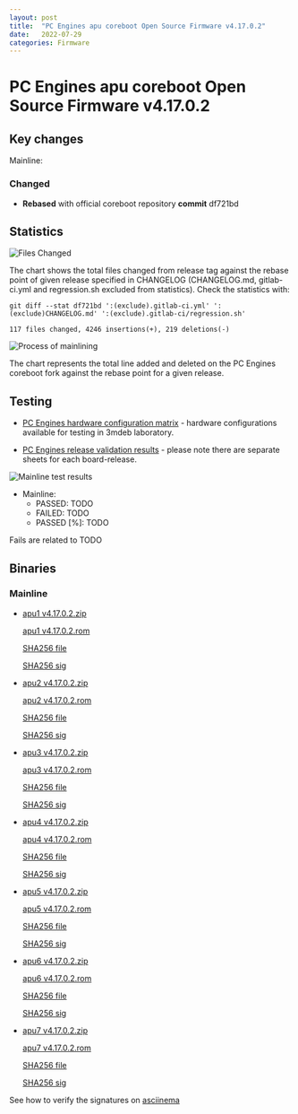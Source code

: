 ```yaml
---
layout: post
title:  "PC Engines apu coreboot Open Source Firmware v4.17.0.2"
date:   2022-07-29
categories: Firmware
---
```

# PC Engines apu coreboot Open Source Firmware v4.17.0.2

## Key changes

Mainline:

### Changed

- **Rebased** with official coreboot repository **commit** df721bd

## Statistics


![Files Changed]( LINK-HERE )

The chart shows the total files changed from release tag against the rebase
point of given release specified in CHANGELOG (CHANGELOG.md, gitlab-ci.yml
and regression.sh excluded from statistics). Check the statistics with:

```
git diff --stat df721bd ':(exclude).gitlab-ci.yml' ':(exclude)CHANGELOG.md' ':(exclude).gitlab-ci/regression.sh'
```

`117 files changed, 4246 insertions(+), 219 deletions(-)`

![Process of mainlining]( LINK-HERE )

The chart represents the total line added and deleted on the PC Engines
coreboot fork against the rebase point for a given release.

## Testing

* [PC Engines hardware configuration matrix]( LINK-HERE ) -
  hardware configurations available for testing in 3mdeb laboratory.

* [PC Engines release validation results]( LINK-HERE ) -
  please note there are separate sheets for each board-release.

![Mainline test results]( LINK-HERE )

* Mainline:
  * PASSED: TODO
  * FAILED: TODO
  * PASSED [%]: TODO

Fails are related to
TODO

## Binaries

### Mainline

* [apu1 v4.17.0.2.zip](https://3mdeb.com/open-source-firmware/pcengines/apu1/apu1_v4.17.0.2.zip)

  [apu1 v4.17.0.2.rom](https://3mdeb.com/open-source-firmware/pcengines/apu1/apu1_v4.17.0.2.rom)

  [SHA256 file](https://3mdeb.com/open-source-firmware/pcengines/apu1/apu1_v4.17.0.2.SHA256)

  [SHA256 sig](https://3mdeb.com/open-source-firmware/pcengines/apu1/apu1_v4.17.0.2.SHA256.sig)

* [apu2 v4.17.0.2.zip](https://3mdeb.com/open-source-firmware/pcengines/apu2/apu2_v4.17.0.2.zip)

  [apu2 v4.17.0.2.rom](https://3mdeb.com/open-source-firmware/pcengines/apu2/apu2_v4.17.0.2.rom)

  [SHA256 file](https://3mdeb.com/open-source-firmware/pcengines/apu2/apu2_v4.17.0.2.SHA256)

  [SHA256 sig](https://3mdeb.com/open-source-firmware/pcengines/apu2/apu2_v4.17.0.2.SHA256.sig)

* [apu3 v4.17.0.2.zip](https://3mdeb.com/open-source-firmware/pcengines/apu3/apu3_v4.17.0.2.zip)

  [apu3 v4.17.0.2.rom](https://3mdeb.com/open-source-firmware/pcengines/apu3/apu3_v4.17.0.2.rom)

  [SHA256 file](https://3mdeb.com/open-source-firmware/pcengines/apu3/apu3_v4.17.0.2.SHA256)

  [SHA256 sig](https://3mdeb.com/open-source-firmware/pcengines/apu3/apu3_v4.17.0.2.SHA256.sig)

* [apu4 v4.17.0.2.zip](https://3mdeb.com/open-source-firmware/pcengines/apu4/apu4_v4.17.0.2.zip)

  [apu4 v4.17.0.2.rom](https://3mdeb.com/open-source-firmware/pcengines/apu4/apu4_v4.17.0.2.rom)

  [SHA256 file](https://3mdeb.com/open-source-firmware/pcengines/apu4/apu4_v4.17.0.2.SHA256)

  [SHA256 sig](https://3mdeb.com/open-source-firmware/pcengines/apu4/apu4_v4.17.0.2.SHA256.sig)

* [apu5 v4.17.0.2.zip](https://3mdeb.com/open-source-firmware/pcengines/apu5/apu5_v4.17.0.2.zip)

  [apu5 v4.17.0.2.rom](https://3mdeb.com/open-source-firmware/pcengines/apu5/apu5_v4.17.0.2.rom)

  [SHA256 file](https://3mdeb.com/open-source-firmware/pcengines/apu5/apu5_v4.17.0.2.SHA256)

  [SHA256 sig](https://3mdeb.com/open-source-firmware/pcengines/apu5/apu5_v4.17.0.2.SHA256.sig)

* [apu6 v4.17.0.2.zip](https://3mdeb.com/open-source-firmware/pcengines/apu6/apu6_v4.17.0.2.zip)

  [apu6 v4.17.0.2.rom](https://3mdeb.com/open-source-firmware/pcengines/apu6/apu6_v4.17.0.2.rom)

  [SHA256 file](https://3mdeb.com/open-source-firmware/pcengines/apu6/apu6_v4.17.0.2.SHA256)

  [SHA256 sig](https://3mdeb.com/open-source-firmware/pcengines/apu6/apu6_v4.17.0.2.SHA256.sig)

* [apu7 v4.17.0.2.zip](https://3mdeb.com/open-source-firmware/pcengines/apu7/apu7_v4.17.0.2.zip)

  [apu7 v4.17.0.2.rom](https://3mdeb.com/open-source-firmware/pcengines/apu7/apu7_v4.17.0.2.rom)

  [SHA256 file](https://3mdeb.com/open-source-firmware/pcengines/apu7/apu7_v4.17.0.2.SHA256)

  [SHA256 sig](https://3mdeb.com/open-source-firmware/pcengines/apu7/apu7_v4.17.0.2.SHA256.sig)

See how to verify the signatures on [asciinema](https://asciinema.org/a/504899)
